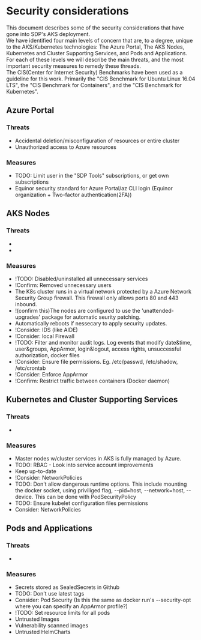 # Security considerations
This document describes some of the security considerations that have gone into SDP's AKS deployment.  
We have identified four main levels of concern that are, to a degree, unique to the AKS/Kubernetes technologies: The Azure Portal, The AKS Nodes, Kubernetes and Cluster Supporting Services, and Pods and Applications.  
For each of these levels we will describe the main threats, and the most important security measures to remedy these threads.  
The CIS(Center for Internet Security) Benchmarks have been used as a guideline for this work. Primarily the "CIS Benchmark for Ubuntu Linux 16.04 LTS", the "CIS Benchmark for Containers", and the "CIS Benchmark for Kubernetes".

## Azure Portal
### Threats
* Accidental deletion/misconfiguration of resources or entire cluster
* Unauthorized access to Azure resources
### Measures
* TODO: Limit user in the "SDP Tools" subscriptions, or get own subscriptions 
* Equinor security standard for Azure Portal/az CLI login (Equinor organization + Two-factor authentication(2FA))

## AKS Nodes
### Threats
* 
* 
### Measures
* !TODO: Disabled/uninstalled all unnecessary services
* !Confirm: Removed unnecessary users
* The K8s cluster runs in a virtual network protected by a Azure Network Security Group firewall. This firewall only allows ports 80 and 443 inbound.
* !(confirm this)The nodes are configured to use the 'unattended-upgrades' package for automatic seurity patching.
* Automatically reboots if nessecary to apply security updates.
* !Consider: IDS (like AIDE)
* !Consider: local Firewall
* !TODO: Filter and monitor audit logs. Log events that modify date&time, user&groups, AppArmor, login&logout, access rights, unsuccessful authorization, docker files
* !Consider: Ensure file permissions. Eg. /etc/passwd, /etc/shadow, /etc/crontab
* !Consider: Enforce AppArmor
* !Confirm: Restrict traffic between containers (Docker daemon)

## Kubernetes and Cluster Supporting Services
### Threats
* 
### Measures
* Master nodes w/cluster services in AKS is fully managed by Azure.  
* TODO: RBAC - Look into service account improvements
* Keep up-to-date
* !Consider: NetworkPolicies
* TODO: Don't allow dangerous runtime options. This include mounting the docker socket, using priviliged flag, --pid=host, --network=host, --device. This can be done with PodSecurityPolicy
* TODO: Ensure kubelet configuration files permissions
* Consider: NetworkPolicies

## Pods and Applications
### Threats
* 
### Measures
* Secrets stored as SealedSecrets in Github
* TODO: Don't use latest tags
* Consider: Pod Security (Is this the same as docker run's --security-opt where you can specify an AppArmor profile?)
* !TODO: Set resource limits for all pods
* Untrusted Images
* Vulnerability scanned images
* Untrusted HelmCharts
